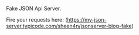 Fake JSON Api Server.

Fire your requests here:
(https://my-json-server.typicode.com/sheen4n/jsonserver-blog-fake)
